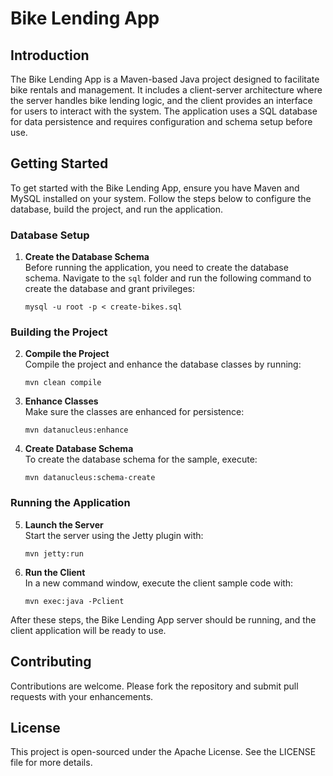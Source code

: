 # Bike Lending App

## Introduction

The Bike Lending App is a Maven-based Java project designed to facilitate bike rentals and management. It includes a client-server architecture where the server handles bike lending logic, and the client provides an interface for users to interact with the system. The application uses a SQL database for data persistence and requires configuration and schema setup before use.

## Getting Started

To get started with the Bike Lending App, ensure you have Maven and MySQL installed on your system. Follow the steps below to configure the database, build the project, and run the application.

### Database Setup

1. **Create the Database Schema**  
   Before running the application, you need to create the database schema. Navigate to the `sql` folder and run the following command to create the database and grant privileges:

   ```shell
   mysql -u root -p < create-bikes.sql
   ```

### Building the Project

2. **Compile the Project**  
   Compile the project and enhance the database classes by running:

   ```shell
   mvn clean compile
   ```

3. **Enhance Classes**  
   Make sure the classes are enhanced for persistence:

   ```shell
   mvn datanucleus:enhance
   ```

4. **Create Database Schema**  
   To create the database schema for the sample, execute:

   ```shell
   mvn datanucleus:schema-create
   ```

### Running the Application

5. **Launch the Server**  
   Start the server using the Jetty plugin with:

   ```shell
   mvn jetty:run
   ```

6. **Run the Client**  
   In a new command window, execute the client sample code with:

   ```shell
   mvn exec:java -Pclient
   ```

After these steps, the Bike Lending App server should be running, and the client application will be ready to use.

## Contributing

Contributions are welcome. Please fork the repository and submit pull requests with your enhancements.

## License

This project is open-sourced under the Apache License. See the LICENSE file for more details.